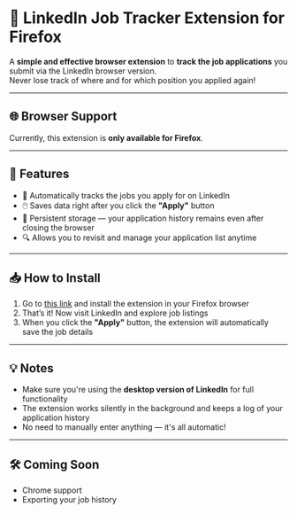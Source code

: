 # 📌 LinkedIn Job Tracker Extension for Firefox

A **simple and effective browser extension** to **track the job applications** you submit via the LinkedIn browser version.  
Never lose track of where and for which position you applied again!

---

## 🌐 Browser Support

Currently, this extension is **only available for Firefox**.

---

## 🚀 Features

- 🧠 Automatically tracks the jobs you apply for on LinkedIn
- 🖱️ Saves data right after you click the **"Apply"** button
- 💾 Persistent storage — your application history remains even after closing the browser
- 🔍 Allows you to revisit and manage your application list anytime

---

## 📥 How to Install

1. Go to [this link](https://addons.mozilla.org/en-US/firefox/addon/linkedin-applications-tracker/?utm_source=addons.mozilla.org&utm_medium=referral&utm_content=search) and install the extension in your Firefox browser
2. That’s it! Now visit LinkedIn and explore job listings
3. When you click the **"Apply"** button, the extension will automatically save the job details

---

## 💡 Notes

- Make sure you're using the **desktop version of LinkedIn** for full functionality
- The extension works silently in the background and keeps a log of your application history
- No need to manually enter anything — it's all automatic!

---

## 🛠️ Coming Soon

- Chrome support
- Exporting your job history  
